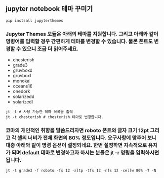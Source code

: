 ## jupyter notebook 테마 꾸미기
```
pip instsall jupyterthemes
```

### Jupyter Themes 모듈은 아래의 테마를 지원합니다. 그리고 아래와 같이 명령어를 입력할 경우 간편하게 테마를 변경할 수 있습니다. 물론 폰트도 변경할 수 있으니 조금 더 읽어주세요.
- chesterish
- grade3
- gruvboxd
- gruvboxl
- monokai
- oceans16
- onedork
- solarizedd
- solarizedl
```
jt -l # 사용 가능한 테마 목록을 출력
jt -t chesterish # chesterish 테마로 변경합니다.
```

### 코마의 개인적인 취향을 말씀드리자면 roboto 폰트와 글자 크기 12pt 그리고 각 셀의 너비가 전체 화면의 80% 정도입니다. 요구사항에 맞추어 보니 대충 아래와 같이 명령 옵션이 설정되네요. 한번 설정하면 지속적으로 유지가 되며 default 테마로 변경하고자 하시는 분들은 jt -r 명령을 입력하시면 됩니다.
```
jt -t grade3 -f roboto -fs 12 -altp -tfs 12 -nfs 12 -cellw 80% -T -N
```